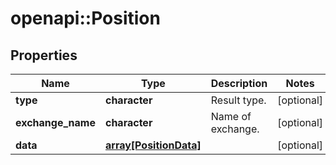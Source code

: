 # openapi::Position

## Properties
Name | Type | Description | Notes
------------ | ------------- | ------------- | -------------
**type** | **character** | Result type. | [optional] 
**exchange_name** | **character** | Name of exchange. | [optional] 
**data** | [**array[PositionData]**](position_data.md) |  | [optional] 


